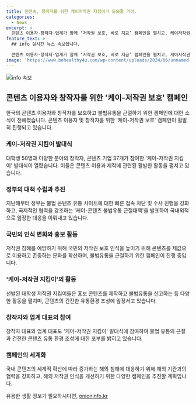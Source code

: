 ```yaml
---
title: 콘텐츠, 창작자를 위한 케이저작권 지킴이가 도와줄 거야.
categories:
  - News
excerpt: >
  콘텐츠 이용자·창작자·업계가 함께 ‘저작권 보호, 바로 지금’ 캠페인을 펼치고, 케이저작권 지킴이 발대식에 대학생 50명과 다양한 분야의 창작자, 콘텐츠 기업 37개가 참여한다. 정부는 케이콘텐츠 불법유통에 대응하기 위해 다양한 조치를 취하고 국민의 인식 전환을 노력하며, 저작권 보호 활동을 확대한다. 또한 해외에서도 저작권 보호 캠페인을 추진하는 등 지속적인 노력이 이루어지고 있다.
feature_text: >
  ## info 실시간 뉴스 속보입니다.

  콘텐츠 이용자·창작자·업계가 함께 ‘저작권 보호, 바로 지금’ 캠페인을 펼치고, 케이저작권 지킴이 발대식에 대학생 50명과 다양한 분야의 창작자, 콘텐츠 기업 37개가 참여한다. 정부는 케이콘텐츠 불법유통에 대응하기 위해 다양한 조치를 취하고 국민의 인식 전환을 노력하며, 저작권 보호 활동을 확대한다. 또한 해외에서도 저작권 보호 캠페인을 추진하는 등 지속적인 노력이 이루어지고 있다.
image: 'https://www.behealthy4u.com/wp-content/uploads/2024/06/unnamed-file.png'
---
```


<p><img src="https://www.behealthy4u.com/wp-content/uploads/2024/06/unnamed-file.png" alt="info 속보" /></p>

<h2 data-ke-size="size26">콘텐츠 이용자와 창작자를 위한 '케이-저작권 보호' 캠페인</h2>

<p data-ke-size="size16">한국의 콘텐츠 이용자와 창작자를 보호하고 불법유통을 근절하기 위한 캠페인에 대한 소식이 전해졌습니다. 콘텐츠 이용자 및 창작자를 위한 '케이-저작권 보호' 캠페인이 활발히 진행되고 있습니다.</p>

<h3 data-ke-size="size24">케이-저작권 지킴이 발대식</h3>

<p data-ke-size="size16">대학생 50명과 다양한 분야의 창작자, 콘텐츠 기업 37개가 참여한 '케이-저작권 지킴이' 발대식이 열렸습니다. 이들은 콘텐츠 이용과 제작에 관련된 활발한 활동을 펼치고 있습니다.</p>

<h3 data-ke-size="size24">정부의 대책 수립과 추진</h3>

<p data-ke-size="size16">지난해부터 정부는 불법 콘텐츠 유통 사이트에 대한 빠른 접속 차단 및 수사 진행을 강화하고, 국제적인 협력을 강조하는 '케이-콘텐츠 불법유통 근절대책'을 발표하여 국내외적으로 엄정한 대응을 이뤄내고 있습니다.</p>

<h3 data-ke-size="size24">국민의 인식 변화와 홍보 활동</h3>

<p data-ke-size="size16">저작권 침해를 예방하기 위해 국민의 저작권 보호 인식을 높이기 위해 콘텐츠를 제값으로 이용하고 존중하는 문화를 확산하며, 불법유통을 근절하기 위한 캠페인이 진행 중입니다.</p>

<h3 data-ke-size="size24">'케이-저작권 지킴이'의 활동</h3>

<p data-ke-size="size16">선발된 대학생 저작권 지킴이들은 홍보 콘텐츠를 제작하고 불법유통을 신고하는 등 다양한 활동을 펼치며, 콘텐츠의 건전한 유통환경 조성에 앞장서고 있습니다.</p>

<h3 data-ke-size="size24">창작자와 업계 대표의 참여</h3>

<p data-ke-size="size16">창작자 대표와 업계 대표도 '케이-저작권 지킴이' 발대식에 참여하여 불법 유통의 근절과 건전한 콘텐츠 유통 환경 조성에 대한 포부를 밝히고 있습니다.</p>

<h3 data-ke-size="size24">캠페인의 세계화</h3>

<p data-ke-size="size16">국내 콘텐츠의 세계적 확산에 따라 증가하는 해외 침해에 대응하기 위해 해외 기관과의 협력을 강화하고, 해외 저작권 인식을 개선하기 위한 다양한 캠페인을 추진할 계획입니다.</p>
유용한 생활 정보가 필요하시다면, <a href="https://onioninfo.kr" rel="dofollow">onioninfo.kr</a>


